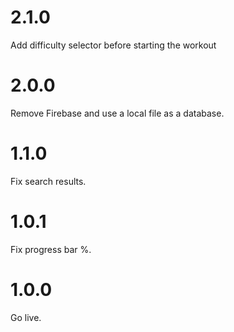 # 2.1.0

Add difficulty selector before starting the workout

# 2.0.0

Remove Firebase and use a local file as a database.

# 1.1.0

Fix search results.

# 1.0.1

Fix progress bar %.

# 1.0.0

Go live.